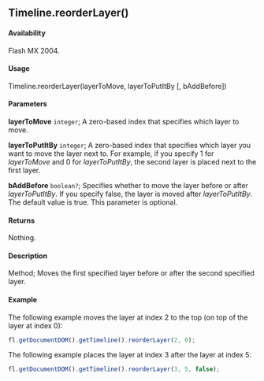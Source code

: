 ## Timeline.reorderLayer()

#### Availability

Flash MX 2004.

#### Usage

Timeline.reorderLayer(layerToMove, layerToPutItBy \[, bAddBefore\])

#### Parameters

**layerToMove** `integer`; A zero-based index that specifies which layer to move.

**layerToPutItBy** `integer`; A zero-based index that specifies which layer you want to move the layer next to. For example, if you specify 1 for *layerToMove* and 0 for *layerToPutItBy*, the second layer is placed next to the first layer.

**bAddBefore** `boolean?`; Specifies whether to move the layer before or after *layerToPutItBy*. If you specify false, the layer is moved after *layerToPutItBy*. The default value is true. This parameter is optional.

#### Returns

Nothing.

#### Description

Method; Moves the first specified layer before or after the second specified layer.

#### Example

The following example moves the layer at index 2 to the top (on top of the layer at index 0):

```javascript
fl.getDocumentDOM().getTimeline().reorderLayer(2, 0);
```

The following example places the layer at index 3 after the layer at index 5:

```javascript
fl.getDocumentDOM().getTimeline().reorderLayer(3, 5, false);
```
